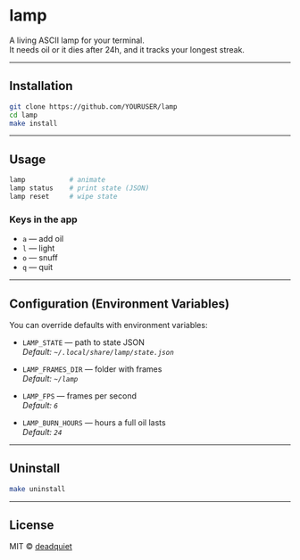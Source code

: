 # lamp

A living ASCII lamp for your terminal.  
It needs oil or it dies after 24h, and it tracks your longest streak.

---

## Installation

```sh
git clone https://github.com/YOURUSER/lamp
cd lamp
make install
```

---

## Usage

```sh
lamp           # animate
lamp status    # print state (JSON)
lamp reset     # wipe state
```

### Keys in the app
- `a` — add oil  
- `l` — light  
- `o` — snuff  
- `q` — quit  

---

## Configuration (Environment Variables)

You can override defaults with environment variables:

- `LAMP_STATE` — path to state JSON  
  *Default: `~/.local/share/lamp/state.json`*

- `LAMP_FRAMES_DIR` — folder with frames  
  *Default: `~/lamp`*

- `LAMP_FPS` — frames per second  
  *Default: `6`*

- `LAMP_BURN_HOURS` — hours a full oil lasts  
  *Default: `24`*

---

## Uninstall

```sh
make uninstall
```

---

## License

MIT © [deadquiet](https://github.com/deadquiet)
